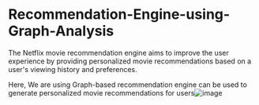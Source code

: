 # Recommendation-Engine-using-Graph-Analysis
The Netflix movie recommendation engine aims to improve the user experience by providing personalized movie recommendations based on a user's viewing history and preferences.

Here, We are using Graph-based recommendation engine can be used to generate 
 personalized movie recommendations for users![image](https://user-images.githubusercontent.com/11999413/225313579-3765da3c-0aba-4634-89ba-07306b32d4f8.png)

